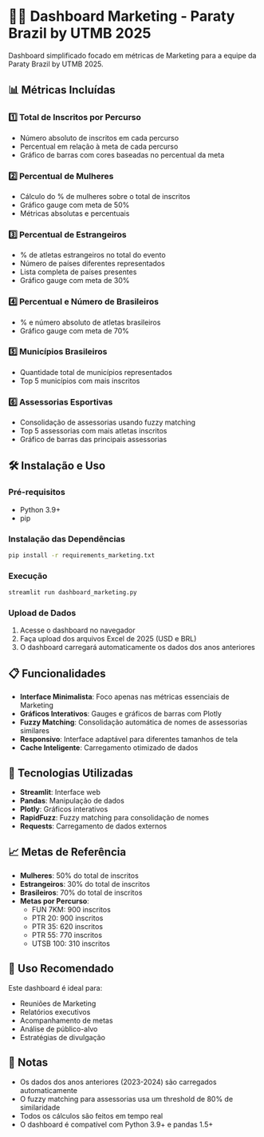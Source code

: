 # 🏃‍♂️ Dashboard Marketing - Paraty Brazil by UTMB 2025

Dashboard simplificado focado em métricas de Marketing para a equipe da Paraty Brazil by UTMB 2025.

## 📊 Métricas Incluídas

### 1️⃣ Total de Inscritos por Percurso
- Número absoluto de inscritos em cada percurso
- Percentual em relação à meta de cada percurso
- Gráfico de barras com cores baseadas no percentual da meta

### 2️⃣ Percentual de Mulheres
- Cálculo do % de mulheres sobre o total de inscritos
- Gráfico gauge com meta de 50%
- Métricas absolutas e percentuais

### 3️⃣ Percentual de Estrangeiros
- % de atletas estrangeiros no total do evento
- Número de países diferentes representados
- Lista completa de países presentes
- Gráfico gauge com meta de 30%

### 4️⃣ Percentual e Número de Brasileiros
- % e número absoluto de atletas brasileiros
- Gráfico gauge com meta de 70%

### 5️⃣ Municípios Brasileiros
- Quantidade total de municípios representados
- Top 5 municípios com mais inscritos

### 6️⃣ Assessorias Esportivas
- Consolidação de assessorias usando fuzzy matching
- Top 5 assessorias com mais atletas inscritos
- Gráfico de barras das principais assessorias

## 🛠️ Instalação e Uso

### Pré-requisitos
- Python 3.9+
- pip

### Instalação das Dependências
```bash
pip install -r requirements_marketing.txt
```

### Execução
```bash
streamlit run dashboard_marketing.py
```

### Upload de Dados
1. Acesse o dashboard no navegador
2. Faça upload dos arquivos Excel de 2025 (USD e BRL)
3. O dashboard carregará automaticamente os dados dos anos anteriores

## 📋 Funcionalidades

- **Interface Minimalista**: Foco apenas nas métricas essenciais de Marketing
- **Gráficos Interativos**: Gauges e gráficos de barras com Plotly
- **Fuzzy Matching**: Consolidação automática de nomes de assessorias similares
- **Responsivo**: Interface adaptável para diferentes tamanhos de tela
- **Cache Inteligente**: Carregamento otimizado de dados

## 🔧 Tecnologias Utilizadas

- **Streamlit**: Interface web
- **Pandas**: Manipulação de dados
- **Plotly**: Gráficos interativos
- **RapidFuzz**: Fuzzy matching para consolidação de nomes
- **Requests**: Carregamento de dados externos

## 📈 Metas de Referência

- **Mulheres**: 50% do total de inscritos
- **Estrangeiros**: 30% do total de inscritos  
- **Brasileiros**: 70% do total de inscritos
- **Metas por Percurso**:
  - FUN 7KM: 900 inscritos
  - PTR 20: 900 inscritos
  - PTR 35: 620 inscritos
  - PTR 55: 770 inscritos
  - UTSB 100: 310 inscritos

## 🎯 Uso Recomendado

Este dashboard é ideal para:
- Reuniões de Marketing
- Relatórios executivos
- Acompanhamento de metas
- Análise de público-alvo
- Estratégias de divulgação

## 📝 Notas

- Os dados dos anos anteriores (2023-2024) são carregados automaticamente
- O fuzzy matching para assessorias usa um threshold de 80% de similaridade
- Todos os cálculos são feitos em tempo real
- O dashboard é compatível com Python 3.9+ e pandas 1.5+ 